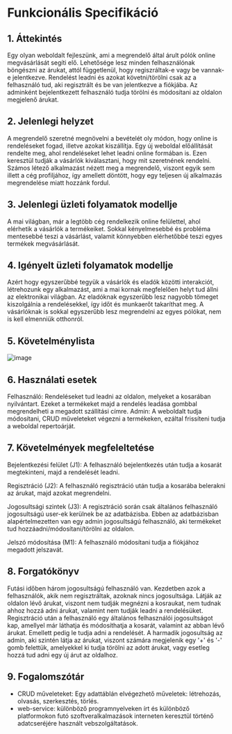 # Funkcionális Specifikáció

## 1. Áttekintés
Egy olyan weboldalt fejleszünk, ami a megrendelő által árult pólók online megvásárlását segíti elő. Lehetősége lesz minden felhasználónak böngészni az árukat, attól függetlenül, hogy regiszráltak-e vagy be vannak-e jelentkezve. Rendelést leadni és azokat követni/törölni csak az a felhasználó tud, aki regisztrált és be van jelentkezve a fiókjába. Az adminként bejelentkezett felhasználó tudja törölni és módosítani az oldalon megjelenő árukat.


## 2. Jelenlegi helyzet
A megrendelő szeretné megnövelni a bevételét oly módon, hogy online is rendeléseket fogad, illetve azokat kiszállítja. Egy új weboldal előállítását rendelte meg, ahol rendeléseket lehet leadni online formában is.  Ezen keresztül tudják a vásárlók kiválasztani, hogy mit szeretnének rendelni. Számos létező alkalmazást nézett meg a megrendelő, viszont egyik sem illett a cég profiljához, így amellett döntött, hogy egy teljesen új alkalmazás megrendelése miatt hozzánk fordul.

## 3. Jelenlegi üzleti folyamatok modellje
A mai világban, már a legtöbb cég rendelkezik online felülettel, ahol elérhetik a vásárlók a termékeiket. Sokkal kényelmesebbé és probléma mentesebbé teszi a vásárlást, valamit könnyebben elérhetőbbé teszi egyes termékek megvásárlását.


## 4. Igényelt üzleti folyamatok modellje
Azért hogy egyszerűbbé tegyük a vásárlók és eladók közötti interakciót, létrehozunk egy alkalmazást, ami a mai kornak megfelelően helyt tud állni az elektronikai világban. Az eladóknak egyszerűbb lesz nagyobb tömeget kiszolgálnia a rendelésekkel, így időt és munkaerőt takaríthat meg. A vásárlóknak is sokkal egyszerűbb lesz megrendelni az egyes pólókat, nem is kell elmenniük otthonról.

## 5. Követelménylista
![image](https://user-images.githubusercontent.com/78543866/199756871-f0e8c41b-62d2-4484-974b-449ba66eb784.png)


## 6. Használati esetek
Felhasználó: Rendeléseket tud leadni az oldalon, melyeket a kosarában nyilvántart. Ezeket a termékeket majd a rendelés leadása gombbal megrendelheti a megadott szállítási címre.
Admin: A weboldalt tudja módosítani, CRUD műveleteket végezni a termékeken, ezáltal frissíteni tudja a weboldal repertoárját.

## 7. Követelmények megfeleltetése
Bejelentkezési felület (J1): A felhasználó bejelentkezés után tudja a kosarát megtekinteni, majd a rendelését leadni.

Regisztráció (J2): A felhasználó regisztráció után tudja a kosarába belerakni az árukat, majd azokat megrendelni.

Jogosultsági szintek (J3): A regisztráció során csak általános felhasználó jogosultságú user-ek kerülnek be az adatbázisba. Ebben az adatbázisban alapértelmezetten van egy admin jogosultságú felhasználó, aki termékeket tud hozzáadni/módosítani/törölni az oldalon.

Jelszó módosítása (M1): A felhasználó módosítani tudja a fiókjához megadott jelszavát.

## 8. Forgatókönyv
Futási időben három jogosultságú felhasználó van. Kezdetben azok a felhasználók, akik nem regisztráltak, azoknak nincs jogosultsága. Látják az oldalon lévő árukat, viszont nem tudják megnézni a kosraukat, nem tudnak ahhoz hozzá adni árukat, valamint nem tudják leadni a rendelésüket. Regisztráció után a felhasználó egy általános felhasználói jogosultságot kap, amellyel már láthatja és módosíthatja a kosarát, valamint az abban lévő árukat. Emellett pedig le tudja adni a rendelését. A harmadik jogosultság az admin, aki szintén látja az árukat, viszont számára megjelenik egy '+' és '-' gomb felettük, amelyekkel ki tudja törölni az adott árukat, vagy esetleg hozzá tud adni egy új árut az oldalhoz.

## 9. Fogalomszótár
- CRUD műveleteket: Egy adattáblán elvégezhető műveletek: létrehozás, olvasás, szerkesztés, törlés.
- web-service: különböző programnyelveken írt és különböző platformokon futó szoftveralkalmazások interneten keresztül történő adatcseréjére használt vebszolgáltatások.
